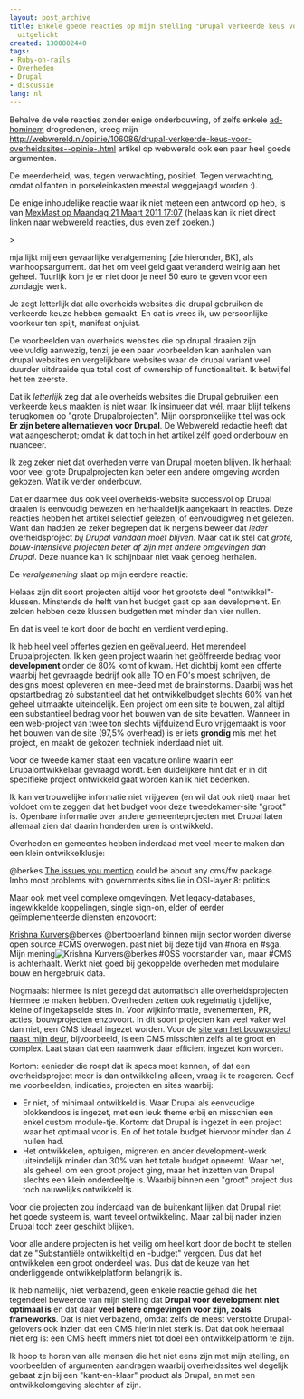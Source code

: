 ```yaml
---
layout: post_archive
title: Enkele goede reacties op mijn stelling "Drupal verkeerde keus voor overheidssites"
  uitgelicht
created: 1300802440
tags:
- Ruby-on-rails
- Overheden
- Drupal
- discussie
lang: nl
---
```


Behalve de vele reacties zonder enige onderbouwing, of zelfs enkele [ad-hominem](http://twitter.com/#!/bertboerland/status/49933911840657410) drogredenen, kreeg mijn <http://webwereld.nl/opinie/106086/drupal-verkeerde-keus-voor-overheidssites--opinie-.html> artikel op webwereld ook een paar heel goede argumenten.

De meerderheid, was, tegen verwachting, positief. Tegen verwachting, omdat olifanten in porseleinkasten meestal weggejaagd worden :).

De enige inhoudelijke reactie waar ik niet meteen een antwoord op heb, is van [MexMast op Maandag 21 Maart 2011 17:07](http://webwereld.nl/article/comments/id/106086) (helaas kan ik niet direct linken naar webwereld reacties, dus even zelf zoeken.)
<!--break-->> 
mja lijkt mij een gevaarlijke veralgemening [zie hieronder, BK], als wanhoopsargument. dat het om veel geld gaat veranderd weinig aan het geheel. Tuurlijk kom je er niet door je neef 50 euro te geven voor een zondagje werk.

Je zegt letterlijk dat alle overheids websites die drupal gebruiken de verkeerde keuze hebben gemaakt. En dat is vrees ik, uw persoonlijke voorkeur ten spijt, manifest onjuist.

De voorbeelden van overheids websites die op drupal draaien zijn veelvuldig aanwezig, tenzij je een paar voorbeelden kan aanhalen van drupal websites en vergelijkbare websites waar de drupal variant veel duurder uitdraaide qua total cost of ownership of functionaliteit. Ik betwijfel het ten zeerste.

Dat ik _letterlijk_ zeg dat alle overheids websites die Drupal gebruiken een verkeerde keus maakten is niet waar. Ik insinueer dat wél, maar  blijf telkens terugkomen op "grote Drupalprojecten". Mijn oorspronkelijke titel was ook **Er zijn betere alternatieven voor Drupal**. De Webwereld redactie heeft dat wat aangescherpt; omdat ik dat toch in het artikel zélf goed onderbouw en nuanceer.

Ik zeg zeker niet dat overheden verre van Drupal moeten blijven. Ik herhaal: voor veel grote Drupalprojecten kan beter een andere omgeving worden gekozen. Wat ik verder onderbouw.

Dat er daarmee dus ook veel overheids-website successvol op Drupal draaien is eenvoudig bewezen en herhaaldelijk aangekaart in reacties. Deze reacties hebben het artikel selectief gelezen, of eenvoudigweg niet gelezen. Want dan hadden ze zeker begrepen dat ik nergens beweer dat _ieder_ overheidsproject _bij Drupal vandaan moet blijven_. Maar dat ik stel dat _grote, bouw-intensieve projecten beter af zijn met andere omgevingen dan Drupal_. Deze nuance kan ik schijnbaar niet vaak genoeg herhalen.

De _veralgemening_ slaat op mijn eerdere reactie:
> 
 Helaas zijn dit soort projecten altijd voor het grootste deel "ontwikkel"-klussen. Minstends de helft van het budget gaat op aan development. En zelden hebben deze klussen budgetten met minder dan vier nullen.

En dat is veel te kort door de bocht en verdient verdieping.

Ik heb heel veel offertes gezien en geëvalueerd. Het merendeel Drupalprojecten. Ik ken geen project waarin het geöffreerde bedrag voor **development** onder de 80% komt of kwam. Het dichtbij komt een offerte waarbij het gevraagde bedrijf ook alle TO en FO's moest schrijven, de designs moest opleveren en mee-deed met de brainstorms. Daarbij was het opstartbedrag zó substantieel dat het ontwikkelbudget slechts 60% van het geheel uitmaakte uiteindelijk. Een project om een site te bouwen, zal altijd een substantieel bedrag voor het bouwen van de site bevatten. Wanneer in een web-project van twee ton slechts vijfduizend Euro vrijgemaakt is voor het bouwen van de site (97,5% overhead) is er iets **grondig** mis met het project, en maakt de gekozen techniek inderdaad niet uit.

Voor de tweede kamer staat een vacature online waarin een Drupalontwikkelaar gevraagd wordt. Een duidelijkere hint dat er in dit specifieke project ontwikkeld gaat worden kan ik niet bedenken.

Ik kan vertrouwelijke informatie niet vrijgeven (en wil dat ook niet) maar het voldoet om te zeggen dat het budget voor deze tweedekamer-site "groot" is. Openbare informatie over andere gemeenteprojecten met Drupal laten allemaal zien dat daarin honderden uren is ontwikkeld.

Overheden en gemeentes hebben inderdaad met veel meer te maken dan een klein ontwikkelklusje:
> 
@berkes [The issues you mention](http://twitter.com/#!/SqyD/status/49864730847870976) could be about any cms/fw package. Imho most problems with governments sites lie in OSI-layer 8: politics

Maar ook met veel complexe omgevingen. Met legacy-databases, ingewikkelde koppelingen, single sign-on, elder of eerder geïmplementeerde diensten enzovoort:
> 
[Krishna Kurvers](http://twitter.com/#!/KrishnaKurvers/status/49944483000881152)@berkes @bertboerland binnen mijn sector worden diverse open source #CMS overwogen. past niet bij deze tijd van #nora en #sga. Mijn mening![Krishna Kurvers](http://twitter.com/#!/KrishnaKurvers/status/50073427574398976)@berkes #OSS voorstander van, maar #CMS is achterhaalt. Werkt niet goed bij gekoppelde overheden met modulaire bouw en hergebruik data.

Nogmaals: hiermee is niet gezegd dat automatisch alle overheidsprojecten hiermee te maken hebben. Overheden zetten ook regelmatig tijdelijke, kleine of ingekapselde sites in. Voor wijkinformatie, evenementen, PR, acties, bouwprojecten enzovoort. In dit soort projecten kan veel vaker wel dan niet, een CMS ideaal ingezet worden. Voor de [site van het bouwproject naast mijn deur](http://www.nieuwevoorstad.nl), bijvoorbeeld, is een CMS misschien zelfs al te groot en complex. Laat staan dat een raamwerk daar efficient ingezet kon worden.

Kortom: eenieder die roept dat ik specs moet kennen, of dat een overheidsproject meer is dan ontwikkeling alleen, vraag ik te reageren. Geef me voorbeelden, indicaties, projecten en sites waarbij:

* Er niet, of minimaal ontwikkeld is. Waar Drupal als eenvoudige blokkendoos is ingezet, met een leuk theme erbij en misschien een enkel custom module-tje. Kortom: dat Drupal is ingezet in een project waar het optimaal voor is. En of het totale budget hiervoor minder dan 4 nullen had.
* Het ontwikkelen, optuigen, migreren en ander development-werk uiteindelijk minder dan 30% van het totale budget opneemt. Waar het, als geheel, om een groot project ging, maar het inzetten van Drupal slechts een klein onderdeeltje is. Waarbij binnen een "groot" project dus toch nauwelijks ontwikkeld is.

Voor die projecten zou inderdaad van de buitenkant lijken dat Drupal niet het goede systeem is, want teveel ontwikkeling. Maar zal bij nader inzien Drupal toch zeer geschikt blijken.

Voor alle andere projecten is het veilig om heel kort door de bocht te stellen dat ze "Substantiële ontwikkeltijd en -budget" vergden. Dus dat het ontwikkelen een groot onderdeel was. Dus dat de keuze van het onderliggende ontwikkelplatform belangrijk is.

Ik heb namelijk, niet verbazend, geen enkele reactie gehad die het tegendeel beweerde van mijn stelling dat **Drupal voor development niet optimaal is** en dat daar **veel betere omgevingen voor zijn, zoals frameworks**. Dat is niet verbazend, omdat zelfs de meest verstokte Drupal-gelovers ook inzien dat een CMS hierin niet sterk is. Dat dat ook helemaal niet erg is: een CMS heeft immers niet tot doel een ontwikkelplatform te zijn.

Ik hoop te horen van alle mensen die het niet eens zijn met mijn stelling, en voorbeelden of argumenten aandragen waarbij overheidssites wel degelijk gebaat zijn bij een "kant-en-klaar" product als Drupal, en met een ontwikkelomgeving slechter af zijn.
